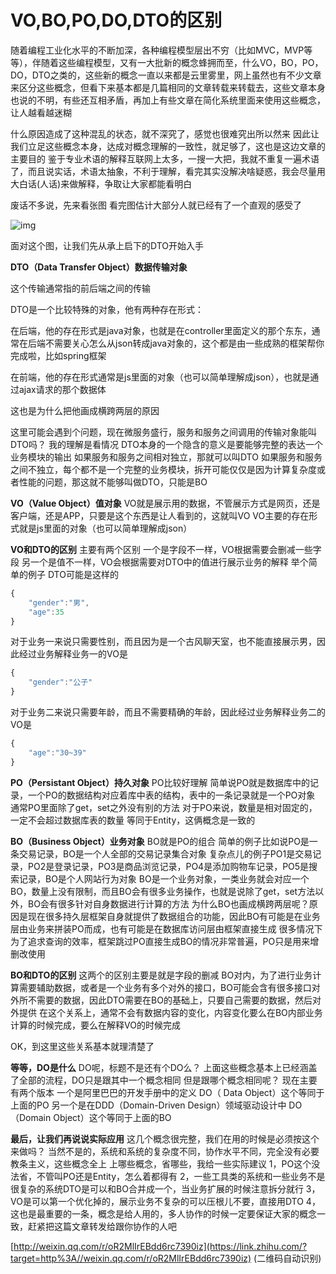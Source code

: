 # VO,BO,PO,DO,DTO的区别

随着编程工业化水平的不断加深，各种编程模型层出不穷（比如MVC，MVP等等），伴随着这些编程模型，又有一大批新的概念蜂拥而至，什么VO，BO，PO，DO，DTO之类的，这些新的概念一直以来都是云里雾里，网上虽然也有不少文章来区分这些概念，但看下来基本都是几篇相同的文章转载来转载去，这些文章本身也说的不明，有些还互相矛盾，再加上有些文章在简化系统里面来使用这些概念，让人越看越迷糊

什么原因造成了这种混乱的状态，就不深究了，感觉也很难究出所以然来
因此让我们立足这些概念本身，达成对概念理解的一致性，就足够了，这也是这边文章的主要目的
鉴于专业术语的解释互联网上太多，一搜一大把，我就不重复一遍术语了，而且说实话，术语太抽象，不利于理解，看完其实没解决啥疑惑，我会尽量用大白话(人话)来做解释，争取让大家都能看明白

废话不多说，先来看张图
看完图估计大部分人就已经有了一个直观的感受了

![img](https://holon-image.oss-cn-beijing.aliyuncs.com/20220922114736gGQRZE.jpg)

面对这个图，让我们先从承上启下的DTO开始入手

**DTO（Data Transfer Object）数据传输对象**

这个传输通常指的前后端之间的传输

DTO是一个比较特殊的对象，他有两种存在形式：

在后端，他的存在形式是java对象，也就是在controller里面定义的那个东东，通常在后端不需要关心怎么从json转成java对象的，这个都是由一些成熟的框架帮你完成啦，比如spring框架

在前端，他的存在形式通常是js里面的对象（也可以简单理解成json），也就是通过ajax请求的那个数据体

这也是为什么把他画成横跨两层的原因



这里可能会遇到个问题，现在微服务盛行，服务和服务之间调用的传输对象能叫DTO吗？
我的理解是看情况
DTO本身的一个隐含的意义是要能够完整的表达一个业务模块的输出
如果服务和服务之间相对独立，那就可以叫DTO
如果服务和服务之间不独立，每个都不是一个完整的业务模块，拆开可能仅仅是因为计算复杂度或者性能的问题，那这就不能够叫做DTO，只能是BO



**VO（Value Object）值对象**
VO就是展示用的数据，不管展示方式是网页，还是客户端，还是APP，只要是这个东西是让人看到的，这就叫VO
VO主要的存在形式就是js里面的对象（也可以简单理解成json）



**VO和DTO的区别**
主要有两个区别
一个是字段不一样，VO根据需要会删减一些字段
另一个是值不一样，VO会根据需要对DTO中的值进行展示业务的解释
举个简单的例子
DTO可能是这样的

```js
{
    "gender":"男", 
    "age":35 
} 
```

对于业务一来说只需要性别，而且因为是一个古风聊天室，也不能直接展示男，因此经过业务解释业务一的VO是

```js
{ 
    "gender":"公子" 
} 
```

对于业务二来说只需要年龄，而且不需要精确的年龄，因此经过业务解释业务二的VO是

```js
{ 
    "age":"30~39" 
} 
```



**PO（Persistant Object）持久对象**
PO比较好理解
简单说PO就是数据库中的记录，一个PO的数据结构对应着库中表的结构，表中的一条记录就是一个PO对象
通常PO里面除了get，set之外没有别的方法
对于PO来说，数量是相对固定的，一定不会超过数据库表的数量
等同于Entity，这俩概念是一致的



**BO（Business Object）业务对象**
BO就是PO的组合
简单的例子比如说PO是一条交易记录，BO是一个人全部的交易记录集合对象
复杂点儿的例子PO1是交易记录，PO2是登录记录，PO3是商品浏览记录，PO4是添加购物车记录，PO5是搜索记录，BO是个人网站行为对象
BO是一个业务对象，一类业务就会对应一个BO，数量上没有限制，而且BO会有很多业务操作，也就是说除了get，set方法以外，BO会有很多针对自身数据进行计算的方法
为什么BO也画成横跨两层呢？原因是现在很多持久层框架自身就提供了数据组合的功能，因此BO有可能是在业务层由业务来拼装PO而成，也有可能是在数据库访问层由框架直接生成
很多情况下为了追求查询的效率，框架跳过PO直接生成BO的情况非常普遍，PO只是用来增删改使用



**BO和DTO的区别**
这两个的区别主要是就是字段的删减
BO对内，为了进行业务计算需要辅助数据，或者是一个业务有多个对外的接口，BO可能会含有很多接口对外所不需要的数据，因此DTO需要在BO的基础上，只要自己需要的数据，然后对外提供
在这个关系上，通常不会有数据内容的变化，内容变化要么在BO内部业务计算的时候完成，要么在解释VO的时候完成

OK，到这里这些关系基本就理清楚了



**等等，DO是什么**
DO呢，标题不是还有个DO么？
上面这些概念基本上已经涵盖了全部的流程，DO只是跟其中一个概念相同
但是跟哪个概念相同呢？
现在主要有两个版本
一个是阿里巴巴的开发手册中的定义
DO（ Data Object）这个等同于上面的PO
另一个是在DDD（Domain-Driven Design）领域驱动设计中
DO（Domain Object）这个等同于上面的BO



**最后，让我们再说说实际应用**
这几个概念很完整，我们在用的时候是必须按这个来做吗？
当然不是的，系统和系统的复杂度不同，协作水平不同，完全没有必要教条主义，这些概念全上
上哪些概念，省哪些，我给一些实际建议
1，PO这个没法省，不管叫PO还是Entity，怎么着都得有
2，一些工具类的系统和一些业务不是很复杂的系统DTO是可以和BO合并成一个，当业务扩展的时候注意拆分就行
3，VO是可以第一个优化掉的，展示业务不复杂的可以压根儿不要，直接用DTO
4，这也是最重要的一条，概念是给人用的，多人协作的时候一定要保证大家的概念一致，赶紧把这篇文章转发给跟你协作的人吧



[http://weixin.qq.com/r/oR2MlIrEBdd6rc7390iz](https://link.zhihu.com/?target=http%3A//weixin.qq.com/r/oR2MlIrEBdd6rc7390iz) (二维码自动识别)